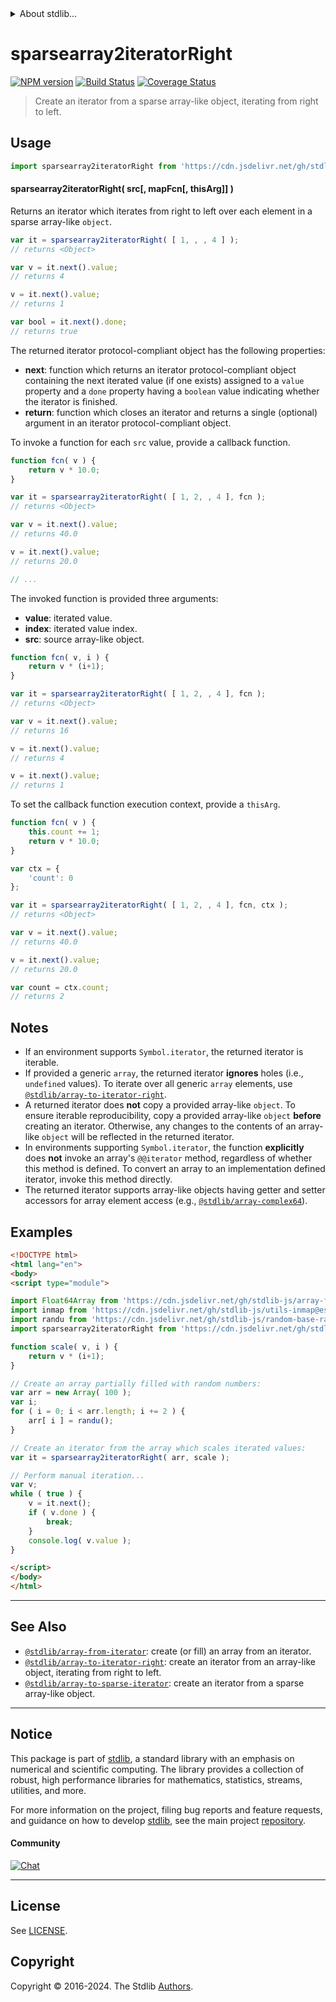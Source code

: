 <!--

@license Apache-2.0

Copyright (c) 2019 The Stdlib Authors.

Licensed under the Apache License, Version 2.0 (the "License");
you may not use this file except in compliance with the License.
You may obtain a copy of the License at

   http://www.apache.org/licenses/LICENSE-2.0

Unless required by applicable law or agreed to in writing, software
distributed under the License is distributed on an "AS IS" BASIS,
WITHOUT WARRANTIES OR CONDITIONS OF ANY KIND, either express or implied.
See the License for the specific language governing permissions and
limitations under the License.

-->


<details>
  <summary>
    About stdlib...
  </summary>
  <p>We believe in a future in which the web is a preferred environment for numerical computation. To help realize this future, we've built stdlib. stdlib is a standard library, with an emphasis on numerical and scientific computation, written in JavaScript (and C) for execution in browsers and in Node.js.</p>
  <p>The library is fully decomposable, being architected in such a way that you can swap out and mix and match APIs and functionality to cater to your exact preferences and use cases.</p>
  <p>When you use stdlib, you can be absolutely certain that you are using the most thorough, rigorous, well-written, studied, documented, tested, measured, and high-quality code out there.</p>
  <p>To join us in bringing numerical computing to the web, get started by checking us out on <a href="https://github.com/stdlib-js/stdlib">GitHub</a>, and please consider <a href="https://opencollective.com/stdlib">financially supporting stdlib</a>. We greatly appreciate your continued support!</p>
</details>

# sparsearray2iteratorRight

[![NPM version][npm-image]][npm-url] [![Build Status][test-image]][test-url] [![Coverage Status][coverage-image]][coverage-url] <!-- [![dependencies][dependencies-image]][dependencies-url] -->

> Create an iterator from a sparse array-like object, iterating from right to left.

<!-- Section to include introductory text. Make sure to keep an empty line after the intro `section` element and another before the `/section` close. -->

<section class="intro">

</section>

<!-- /.intro -->

<!-- Package usage documentation. -->



<section class="usage">

## Usage

```javascript
import sparsearray2iteratorRight from 'https://cdn.jsdelivr.net/gh/stdlib-js/array-to-sparse-iterator-right@v0.2.0-esm/index.mjs';
```

#### sparsearray2iteratorRight( src\[, mapFcn\[, thisArg]] )

Returns an iterator which iterates from right to left over each element in a sparse array-like `object`.

<!-- eslint-disable no-sparse-arrays -->

```javascript
var it = sparsearray2iteratorRight( [ 1, , , 4 ] );
// returns <Object>

var v = it.next().value;
// returns 4

v = it.next().value;
// returns 1

var bool = it.next().done;
// returns true
```

The returned iterator protocol-compliant object has the following properties:

-   **next**: function which returns an iterator protocol-compliant object containing the next iterated value (if one exists) assigned to a `value` property and a `done` property having a `boolean` value indicating whether the iterator is finished.
-   **return**: function which closes an iterator and returns a single (optional) argument in an iterator protocol-compliant object.

To invoke a function for each `src` value, provide a callback function.

<!-- eslint-disable no-sparse-arrays -->

```javascript
function fcn( v ) {
    return v * 10.0;
}

var it = sparsearray2iteratorRight( [ 1, 2, , 4 ], fcn );
// returns <Object>

var v = it.next().value;
// returns 40.0

v = it.next().value;
// returns 20.0

// ...
```

The invoked function is provided three arguments:

-   **value**: iterated value.
-   **index**: iterated value index.
-   **src**: source array-like object.

<!-- eslint-disable no-sparse-arrays -->

```javascript
function fcn( v, i ) {
    return v * (i+1);
}

var it = sparsearray2iteratorRight( [ 1, 2, , 4 ], fcn );
// returns <Object>

var v = it.next().value;
// returns 16

v = it.next().value;
// returns 4

v = it.next().value;
// returns 1
```

To set the callback function execution context, provide a `thisArg`.

<!-- eslint-disable no-sparse-arrays -->

```javascript
function fcn( v ) {
    this.count += 1;
    return v * 10.0;
}

var ctx = {
    'count': 0
};

var it = sparsearray2iteratorRight( [ 1, 2, , 4 ], fcn, ctx );
// returns <Object>

var v = it.next().value;
// returns 40.0

v = it.next().value;
// returns 20.0

var count = ctx.count;
// returns 2
```

</section>

<!-- /.usage -->

<!-- Package usage notes. Make sure to keep an empty line after the `section` element and another before the `/section` close. -->

<section class="notes">

## Notes

-   If an environment supports `Symbol.iterator`, the returned iterator is iterable.
-   If provided a generic `array`, the returned iterator **ignores** holes (i.e., `undefined` values). To iterate over all generic `array` elements, use [`@stdlib/array-to-iterator-right`][@stdlib/array/to-iterator-right].
-   A returned iterator does **not** copy a provided array-like `object`. To ensure iterable reproducibility, copy a provided array-like `object` **before** creating an iterator. Otherwise, any changes to the contents of an array-like `object` will be reflected in the returned iterator.
-   In environments supporting `Symbol.iterator`, the function **explicitly** does **not** invoke an array's `@@iterator` method, regardless of whether this method is defined. To convert an array to an implementation defined iterator, invoke this method directly.
-   The returned iterator supports array-like objects having getter and setter accessors for array element access (e.g., [`@stdlib/array-complex64`][@stdlib/array/complex64]).

</section>

<!-- /.notes -->

<!-- Package usage examples. -->

<section class="examples">

## Examples

<!-- eslint no-undef: "error" -->

```html
<!DOCTYPE html>
<html lang="en">
<body>
<script type="module">

import Float64Array from 'https://cdn.jsdelivr.net/gh/stdlib-js/array-float64@esm/index.mjs';
import inmap from 'https://cdn.jsdelivr.net/gh/stdlib-js/utils-inmap@esm/index.mjs';
import randu from 'https://cdn.jsdelivr.net/gh/stdlib-js/random-base-randu@esm/index.mjs';
import sparsearray2iteratorRight from 'https://cdn.jsdelivr.net/gh/stdlib-js/array-to-sparse-iterator-right@v0.2.0-esm/index.mjs';

function scale( v, i ) {
    return v * (i+1);
}

// Create an array partially filled with random numbers:
var arr = new Array( 100 );
var i;
for ( i = 0; i < arr.length; i += 2 ) {
    arr[ i ] = randu();
}

// Create an iterator from the array which scales iterated values:
var it = sparsearray2iteratorRight( arr, scale );

// Perform manual iteration...
var v;
while ( true ) {
    v = it.next();
    if ( v.done ) {
        break;
    }
    console.log( v.value );
}

</script>
</body>
</html>
```

</section>

<!-- /.examples -->

<!-- Section to include cited references. If references are included, add a horizontal rule *before* the section. Make sure to keep an empty line after the `section` element and another before the `/section` close. -->

<section class="references">

</section>

<!-- /.references -->

<!-- Section for related `stdlib` packages. Do not manually edit this section, as it is automatically populated. -->

<section class="related">

* * *

## See Also

-   <span class="package-name">[`@stdlib/array-from-iterator`][@stdlib/array/from-iterator]</span><span class="delimiter">: </span><span class="description">create (or fill) an array from an iterator.</span>
-   <span class="package-name">[`@stdlib/array-to-iterator-right`][@stdlib/array/to-iterator-right]</span><span class="delimiter">: </span><span class="description">create an iterator from an array-like object, iterating from right to left.</span>
-   <span class="package-name">[`@stdlib/array-to-sparse-iterator`][@stdlib/array/to-sparse-iterator]</span><span class="delimiter">: </span><span class="description">create an iterator from a sparse array-like object.</span>

</section>

<!-- /.related -->

<!-- Section for all links. Make sure to keep an empty line after the `section` element and another before the `/section` close. -->


<section class="main-repo" >

* * *

## Notice

This package is part of [stdlib][stdlib], a standard library with an emphasis on numerical and scientific computing. The library provides a collection of robust, high performance libraries for mathematics, statistics, streams, utilities, and more.

For more information on the project, filing bug reports and feature requests, and guidance on how to develop [stdlib][stdlib], see the main project [repository][stdlib].

#### Community

[![Chat][chat-image]][chat-url]

---

## License

See [LICENSE][stdlib-license].


## Copyright

Copyright &copy; 2016-2024. The Stdlib [Authors][stdlib-authors].

</section>

<!-- /.stdlib -->

<!-- Section for all links. Make sure to keep an empty line after the `section` element and another before the `/section` close. -->

<section class="links">

[npm-image]: http://img.shields.io/npm/v/@stdlib/array-to-sparse-iterator-right.svg
[npm-url]: https://npmjs.org/package/@stdlib/array-to-sparse-iterator-right

[test-image]: https://github.com/stdlib-js/array-to-sparse-iterator-right/actions/workflows/test.yml/badge.svg?branch=v0.2.0
[test-url]: https://github.com/stdlib-js/array-to-sparse-iterator-right/actions/workflows/test.yml?query=branch:v0.2.0

[coverage-image]: https://img.shields.io/codecov/c/github/stdlib-js/array-to-sparse-iterator-right/main.svg
[coverage-url]: https://codecov.io/github/stdlib-js/array-to-sparse-iterator-right?branch=main

<!--

[dependencies-image]: https://img.shields.io/david/stdlib-js/array-to-sparse-iterator-right.svg
[dependencies-url]: https://david-dm.org/stdlib-js/array-to-sparse-iterator-right/main

-->

[chat-image]: https://img.shields.io/gitter/room/stdlib-js/stdlib.svg
[chat-url]: https://app.gitter.im/#/room/#stdlib-js_stdlib:gitter.im

[stdlib]: https://github.com/stdlib-js/stdlib

[stdlib-authors]: https://github.com/stdlib-js/stdlib/graphs/contributors

[umd]: https://github.com/umdjs/umd
[es-module]: https://developer.mozilla.org/en-US/docs/Web/JavaScript/Guide/Modules

[deno-url]: https://github.com/stdlib-js/array-to-sparse-iterator-right/tree/deno
[deno-readme]: https://github.com/stdlib-js/array-to-sparse-iterator-right/blob/deno/README.md
[umd-url]: https://github.com/stdlib-js/array-to-sparse-iterator-right/tree/umd
[umd-readme]: https://github.com/stdlib-js/array-to-sparse-iterator-right/blob/umd/README.md
[esm-url]: https://github.com/stdlib-js/array-to-sparse-iterator-right/tree/esm
[esm-readme]: https://github.com/stdlib-js/array-to-sparse-iterator-right/blob/esm/README.md
[branches-url]: https://github.com/stdlib-js/array-to-sparse-iterator-right/blob/main/branches.md

[stdlib-license]: https://raw.githubusercontent.com/stdlib-js/array-to-sparse-iterator-right/main/LICENSE

[@stdlib/array/complex64]: https://github.com/stdlib-js/array-complex64/tree/esm

<!-- <related-links> -->

[@stdlib/array/from-iterator]: https://github.com/stdlib-js/array-from-iterator/tree/esm

[@stdlib/array/to-iterator-right]: https://github.com/stdlib-js/array-to-iterator-right/tree/esm

[@stdlib/array/to-sparse-iterator]: https://github.com/stdlib-js/array-to-sparse-iterator/tree/esm

<!-- </related-links> -->

</section>

<!-- /.links -->
